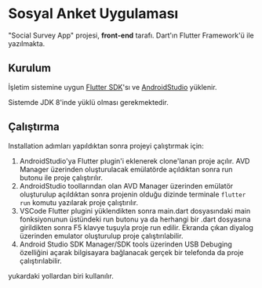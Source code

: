 # Sosyal Anket Uygulaması
"Social Survey App" projesi, **front-end** tarafı. Dart'ın Flutter Framework'ü ile yazılmakta.

## Kurulum

İşletim sistemine uygun [Flutter SDK](https://docs.flutter.dev/get-started/install)'sı ve [AndroidStudio](https://developer.android.com/studio) yüklenir.

Sistemde JDK 8'inde yüklü olması gerekmektedir.

## Çalıştırma 

Installation adımları yapıldıktan sonra projeyi çalıştırmak için:

1. AndroidStudio'ya Flutter plugin'i eklenerek clone'lanan proje açılır. AVD Manager üzerinden oluşturulacak emülatörde açıldıktan sonra run butonu ile proje çalıştırılır.
2. AndroidStudio toollarından olan AVD Manager üzerinden emülatör oluşturulup açıldıktan sonra projenin olduğu dizinde terminale `flutter run` komutu yazılarak proje çalıştırılır.
3. VSCode Flutter plugini yüklendikten sonra main.dart dosyasındaki main fonksiyonunun üstündeki run butonu ya da herhangi bir .dart dosyasına girildikten sonra F5 klavye tuşuyla proje run edilir. Ekranda çıkan diyalog üzerinden emulator oluşturulup proje çalıştırılabilir.
4. Android Studio SDK Manager/SDK tools üzerinden USB Debuging özelliğini açarak bilgisayara bağlanacak gerçek bir telefonda da proje çalıştırılabilir.

yukardaki yollardan biri kullanılır.